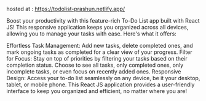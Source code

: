hosted at : https://todolist-prashun.netlify.app/

Boost your productivity with this feature-rich To-Do List app built with React JS!
This responsive application keeps you organized across all devices, allowing you to manage your tasks with ease. Here's what it offers:

Effortless Task Management: Add new tasks, delete completed ones, and mark ongoing tasks as completed for a clear view of your progress.
Filter for Focus: Stay on top of priorities by filtering your tasks based on their completion status. Choose to see all tasks, only completed ones, only incomplete tasks, or even focus on recently added ones.
Responsive Design: Access your to-do list seamlessly on any device, be it your desktop, tablet, or mobile phone.
This React JS application provides a user-friendly interface to keep you organized and efficient, no matter where you are!


